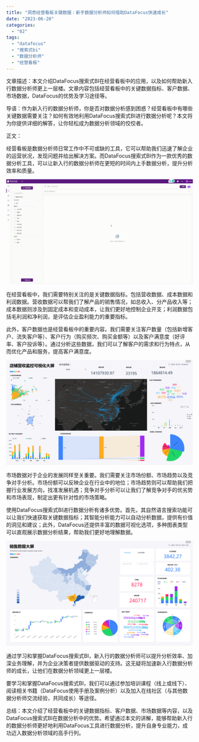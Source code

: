 ```yaml
---
title: "洞悉经营看板关键数据：新手数据分析师如何借助DataFocus快速成长"
date: "2023-06-20"
categories: 
  - "02"
tags: 
  - "datafocus"
  - "搜索式bi"
  - "数据分析师"
  - "经营看板"
---
```


文章描述：本文介绍DataFocus搜索式BI在经营看板中的应用，以及如何帮助新入行数据分析师更上一层楼。文章内容包括经营看板中的关键数据指标、客户数据、市场数据，DataFocus的优势及学习途径等。

导语：作为新入行的数据分析师，你是否对数据分析感到困惑？经营看板中有哪些关键数据需要关注？如何有效地利用DataFocus搜索式BI进行数据分析呢？本文将为你提供详细的解答，让你轻松成为数据分析领域的佼佼者。

正文：

经营看板是数据分析师日常工作中不可或缺的工具，它可以帮助我们迅速了解企业的运营状况，发现问题并给出解决方案。而DataFocus搜索式BI作为一款优秀的数据分析工具，可以让新入行的数据分析师在更短的时间内上手数据分析，提升分析效率和质量。

![](images/1684825811-GIF%E5%9B%BE2-14-%E5%B0%8F%E6%85%A7-%E5%8C%BB%E7%96%97.gif)

在经营看板中，我们需要特别关注的是关键数据指标。包括营收数据、成本数据和利润数据。营收数据可以帮我们了解产品的销售情况，如总收入、分产品收入等；成本数据则涉及到固定成本和变动成本，让我们更好地控制企业开支；利润数据包括毛利润和净利润，是评估企业盈利能力的重要指标。

此外，客户数据也是经营看板中的重要内容。我们需要关注客户数量（包括新增客户、流失客户等）、客户行为（购买频次、购买金额等）以及客户满意度（好评率、客户投诉等）。通过分析这些数据，我们可以了解客户的需求和行为特点，从而优化产品和服务，提高客户满意度。

![](images/1687251778-%E5%BA%97%E9%93%BA%E8%90%A5%E6%94%B6%E7%9B%91%E6%8E%A7%E5%8F%AF%E8%A7%86%E5%8C%96.png)

市场数据对于企业的发展同样至关重要。我们需要关注市场份额、市场趋势以及竞争对手分析。市场份额可以反映企业在行业中的地位；市场趋势则可以帮助我们把握行业发展方向，找准发展机遇；竞争对手分析可以让我们了解竞争对手的优劣势和市场表现，制定出更有针对性的市场策略。

使用DataFocus搜索式BI进行数据分析有诸多优势。首先，其自然语言搜索功能可以让我们快速获取关键数据指标；其智能分析能力可以自动分析数据，提供有价值的洞见和建议；此外，DataFocus还提供丰富的数据可视化选项，多种图表类型可以直观展示数据分析结果，帮助我们更好地理解数据。

![](images/1687251806-%E6%9C%AC%E5%B9%B4%E9%94%80%E5%94%AE%E5%A4%A7%E5%B1%8F.png)

通过学习和掌握DataFocus搜索式BI，新入行的数据分析师可以提升分析效率、加深业务理解，并为企业决策者提供数据驱动的支持。这无疑将加速新入行数据分析师的成长，让他们在数据分析领域更上一层楼。

要学习和掌握DataFocus搜索式BI，我们可以通过参加培训课程（线上或线下）、阅读相关书籍（DataFocus使用手册及案例分析）以及加入在线社区（与其他数据分析师交流经验，共同成长）等途径。

总结：本文介绍了经营看板中的关键数据指标、客户数据、市场数据等内容，以及DataFocus搜索式BI在数据分析中的优势。希望通过本文的讲解，能够帮助新入行的数据分析师更好地利用DataFocus工具进行数据分析，提升自身专业能力，成功迈入数据分析领域的高手行列。
